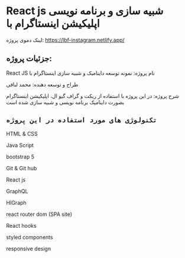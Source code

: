 # React js شبیه سازی و برنامه نویسی اپلیکیشن اینستاگرام با
 
لینک دموی پروژه: https://lbf-instagram.netlify.app/



## جزئیات پروژه:
 React JS نام پروژه: نمونه توسعه داینامیک و شبیه سازی اینستاگرام با 


طراح و توسعه دهنده: محمد لبافی

شرح پروژه:
در این پروژه با استفاده از ریکت و گراف گیو ال، اپلیکیشن اینستاگرام بصورت داینامیک برنامه نویسی و شبیه سازی شده است  


## `تکنولوژی های مورد استفاده در این پروژه`
HTML & CSS

Java Script

bootstrap 5

Git & Git hub

React js

GraphQL

HIGraph

react router dom (SPA site)

React hooks

styled components

responsive design

